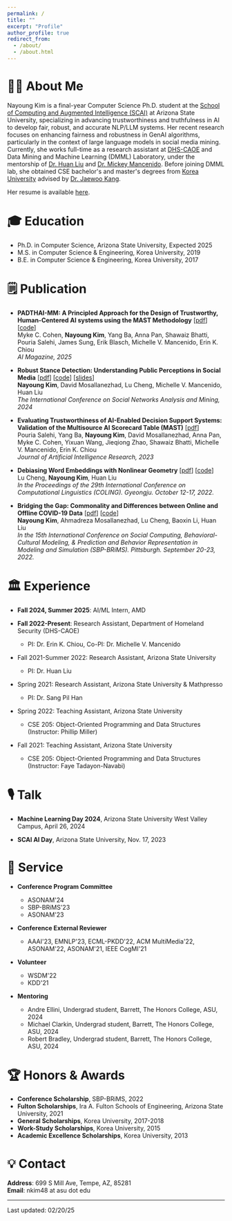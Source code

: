 ```yaml
---
permalink: /
title: ""
excerpt: "Profile"
author_profile: true
redirect_from: 
  - /about/
  - /about.html
---
```



# 👩‍💻 About Me
Nayoung Kim is a final-year Computer Science Ph.D. student at the [School of Computing and Augmented Intelligence (SCAI)](https://scai.engineering.asu.edu/) at Arizona State University, specializing in advancing trustworthiness and truthfulness in AI to develop fair, robust, and accurate NLP/LLM systems. Her recent research focuses on enhancing fairness and robustness in GenAI algorithms, particularly in the context of large language models in social media mining. Currently, she works full-time as a research assistant at [DHS-CAOE](https://caoe.asu.edu/) and Data Mining and Machine Learning (DMML) Laboratory, under the mentorship of [Dr. Huan Liu](https://scholar.google.com/citations?hl=en&user=Dzf46C8AAAAJ) and [Dr. Mickey Mancenido](https://scholar.google.com/citations?user=f_0QDJUAAAAJ&hl=en). Before joining DMML lab, she obtained CSE bachelor's and master's degrees from [Korea University](https://www.korea.edu/mbshome/mbs/en/index.do) advised by [Dr. Jaewoo Kang](https://dmis.korea.ac.kr/home).

Her resume is available [here](../files/NayoungKim_Resume_2024.pdf).


🎓 Education
======
* Ph.D. in Computer Science, Arizona State University, Expected 2025
* M.S. in Computer Science & Engineering, Korea University, 2019
* B.E. in Computer Science & Engineering, Korea University, 2017

🗒️ Publication
======

- **PADTHAI-MM: A Principled Approach for the Design of Trustworthy, Human-Centered AI systems using the MAST Methodology** [[pdf](https://arxiv.org/pdf/2401.13850.pdf)]  [[code](https://github.com/nayoungkim94/PADTHAI-MM)]\
Myke C. Cohen, **Nayoung Kim**, Yang Ba, Anna Pan, Shawaiz Bhatti, Pouria Salehi, James Sung, Erik Blasch, Michelle V. Mancenido, Erin K. Chiou \
*AI Magazine, 2025*

- **Robust Stance Detection: Understanding Public Perceptions in Social Media** [[pdf](https://browse.arxiv.org/pdf/2309.15176.pdf)] [[code](https://github.com/Davood-M/RobustStanceDet)] [[slides](https://drive.google.com/file/d/1RtgulFR78yQ-OGqjv2FrbUC0vTiJgyEU/view?usp=drive_link)]\
**Nayoung Kim**, David Mosallanezhad, Lu Cheng, Michelle V. Mancenido, Huan Liu \
*The International Conference on Social Networks Analysis and Mining, 2024* 

- **Evaluating Trustworthiness of AI-Enabled Decision Support Systems: Validation of the Multisource AI Scorecard Table (MAST)** [[pdf](https://arxiv.org/pdf/2311.18040.pdf)]\
Pouria Salehi, Yang Ba, **Nayoung Kim**, David Mosallanezhad, Anna Pan, Myke C. Cohen, Yixuan Wang, Jieqiong Zhao, Shawaiz Bhatti, Michelle V. Mancenido, Erin K. Chiou \
*Journal of Artificial Intelligence Research, 2023*

- **Debiasing Word Embeddings with Nonlinear Geometry** [[pdf](https://arxiv.org/pdf/2208.13899.pdf)] [[code](https://github.com/GitHubLuCheng/Implementation-of-JoSEC-COLING-22)]\
Lu Cheng, **Nayoung Kim**, Huan Liu \
*In the Proceedings of the 29th International Conference on Computational Linguistics (COLING). Gyeongju. October 12-17, 2022.*

- **Bridging the Gap: Commonality and Differences between Online and Offline COVID-19 Data** [[pdf](https://arxiv.org/pdf/2208.03907.pdf)] [[code](https://github.com/nayoungkim94/Bridging-the-Gap)]\
**Nayoung Kim**, Ahmadreza Mosallanezhad, Lu Cheng, Baoxin Li, Huan Liu \
*In the 15th International Conference on Social Computing, Behavioral-Cultural Modeling, & Prediction and Behavior Representation in Modeling and Simulation (SBP-BRiMS). Pittsburgh. September 20-23, 2022.*

🏛️ Experience
======
* **Fall 2024, Summer 2025**: AI/ML Intern, AMD

* **Fall 2022-Present**: Research Assistant, Department of Homeland Security (DHS-CAOE)
  * PI: Dr. Erin K. Chiou, Co-PI: Dr. Michelle V. Mancenido

* Fall 2021-Summer 2022: Research Assistant, Arizona State University
  * PI: Dr. Huan Liu

* Spring 2021: Research Assistant, Arizona State University & Mathpresso
  * PI: Dr. Sang Pil Han

* Spring 2022: Teaching Assistant, Arizona State University
  * CSE 205: Object-Oriented Programming and Data Structures (Instructor: Phillip Miller)

* Fall 2021: Teaching Assistant, Arizona State University
  * CSE 205: Object-Oriented Programming and Data Structures (Instructor: Faye Tadayon-Navabi)

🎙️ Talk
======
* **Machine Learning Day 2024**, Arizona State University West Valley Campus, April 26, 2024

* **SCAI AI Day**, Arizona State University, Nov. 17, 2023


🏢 Service
======
* **Conference Program Committee**
  * ASONAM'24
  * SBP-BRiMS'23
  * ASONAM'23


* **Conference External Reviewer**
  * AAAI'23, EMNLP'23, ECML-PKDD'22, ACM MultiMedia'22, ASONAM'22, ASONAM'21, IEEE CogMI'21


* **Volunteer**
  * WSDM'22
  * KDD'21 


* **Mentoring**
  * Andre Ellini, Undergrad student, Barrett, The Honors College, ASU, 2024
  * Michael Clarkin, Undergrad student, Barrett, The Honors College, ASU, 2024
  * Robert Bradley, Undergrad student, Barrett, The Honors College, ASU, 2024



🏆 Honors & Awards
======
* **Conference Scholarship**, SBP-BRiMS, 2022
* **Fulton Scholarships**, Ira A. Fulton Schools of Engineering, Arizona State University, 2021
* **General Scholarships**, Korea University, 2017-2018
* **Work-Study Scholarships**, Korea University, 2015
* **Academic Excellence Scholarships**, Korea University, 2013


💡 Contact
=====
**Address**: 699 S Mill Ave, Tempe, AZ, 85281 \
**Email**: nkim48 at asu dot edu


------
Last updated: 02/20/25

